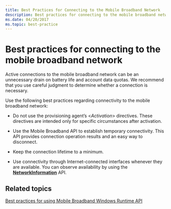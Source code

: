 ```yaml
---
title: Best Practices for Connecting to the Mobile Broadband Network
description: Best practices for connecting to the mobile broadband network
ms.date: 04/20/2017
ms.topic: best-practice
---
```


# Best practices for connecting to the mobile broadband network


Active connections to the mobile broadband network can be an unnecessary drain on battery life and account data quotas. We recommend that you use careful judgment to determine whether a connection is necessary.

Use the following best practices regarding connectivity to the mobile broadband network:

-   Do not use the provisioning agent’s &lt;*Activation*&gt; directives. These directives are intended only for specific circumstances after activation.

-   Use the Mobile Broadband API to establish temporary connectivity. This API provides connection operation results and an easy way to disconnect.

-   Keep the connection lifetime to a minimum.

-   Use connectivity through Internet-connected interfaces whenever they are available. You can observe availability by using the [**NetworkInformation**](/uwp/api/Windows.Networking.Connectivity.NetworkInformation) API.

## Related topics


[Best practices for using Mobile Broadband Windows Runtime API](best-practices-for-handling-account-arrival-and-removal-events.md)

 

